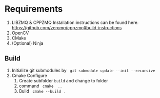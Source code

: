 # Requirements

1. LIBZMQ & CPPZMQ 
   Installation instructions can be found here: https://github.com/zeromq/cppzmq#build-instructions
2. OpenCV
3. CMake
4. (Optional) Ninja


## Build

1. Initialize git submodules by ``` git submodule update --init --recursive``` 
2. Cmake Configure 
    1. Create subfolder ```build```  and change to folder
    2. command ``` cmake  ..``` 
    3. Build ``` cmake --build .``` 
